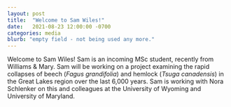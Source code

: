 ```yaml
---
layout: post
title:  "Welcome to Sam Wiles!"
date:   2021-08-23 12:00:00 -0700
categories: media
blurb: "empty field - not being used any more."
---
```


Welcome to Sam Wiles!  Sam is an incoming MSc student, recently from Williams & Mary.  Sam will be working on a project examining the rapid collapses of beech (*Fagus grandifolia*) and hemlock (*Tsuga canadensis*) in the Great Lakes region over the last 6,000 years.  Sam is working with Nora Schlenker on this and colleagues at the University of Wyoming and University of Maryland.
